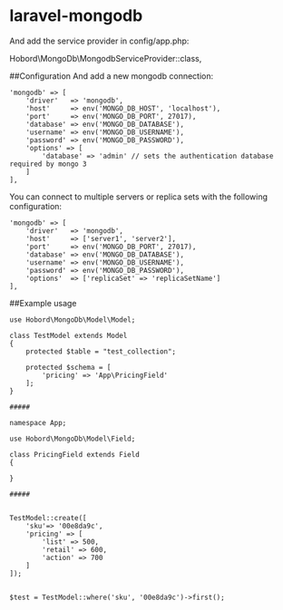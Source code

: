 # laravel-mongodb

And add the service provider in config/app.php:

Hobord\MongoDb\MongodbServiceProvider::class,

##Configuration
And add a new mongodb connection:
```
'mongodb' => [
    'driver'   => 'mongodb',
    'host'     => env('MONGO_DB_HOST', 'localhost'),
    'port'     => env('MONGO_DB_PORT', 27017),
    'database' => env('MONGO_DB_DATABASE'),
    'username' => env('MONGO_DB_USERNAME'),
    'password' => env('MONGO_DB_PASSWORD'),
    'options' => [
        'database' => 'admin' // sets the authentication database required by mongo 3
    ]
],
```
You can connect to multiple servers or replica sets with the following configuration:

```
'mongodb' => [
    'driver'   => 'mongodb',
    'host'     => ['server1', 'server2'],
    'port'     => env('MONGO_DB_PORT', 27017),
    'database' => env('MONGO_DB_DATABASE'),
    'username' => env('MONGO_DB_USERNAME'),
    'password' => env('MONGO_DB_PASSWORD'),
    'options'  => ['replicaSet' => 'replicaSetName']
],

```


##Example usage

```
use Hobord\MongoDb\Model\Model;

class TestModel extends Model
{
    protected $table = "test_collection";

    protected $schema = [
        'pricing' => 'App\PricingField'
    ];
}

#####

namespace App;

use Hobord\MongoDb\Model\Field;

class PricingField extends Field
{

}

#####


TestModel::create([
    'sku'=> '00e8da9c',
    'pricing' => [
        'list' => 500,
        'retail' => 600,
        'action' => 700
    ]
]);


$test = TestModel::where('sku', '00e8da9c')->first();

```